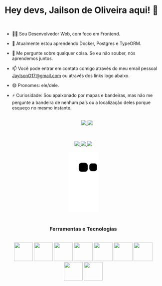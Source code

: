 # Hey devs, Jailson de Oliveira aqui! 👋

<br />

- 👨‍💻 Sou Desenvolvedor Web, com foco em Frontend.
- 🌱 Atualmente estou aprendendo Docker, Postgres e TypeORM. 
- 💬 Me pergunte sobre qualquer coisa. Se eu não souber, nós aprendemos juntos.
- 📫 Você pode entrar em contato comigo através do meu email pessoal JaylsonO17@gmail.com ou através dos links logo abaixo.
- 😄 Pronomes: ele/dele.
- ⚡ Curiosidade: Sou apaixonado por mapas e bandeiras, mas não me pergunte a bandeira de nenhum país ou a localização deles porque esqueço no mesmo instante.
  
  <br />
  
  <div align="center">
  <a href="https://github.com/OJailson17?tab=repositories" target="_blank">
  <img height="165em" src="https://github-readme-stats.vercel.app/api?username=ojailson17&show_icons=true&title_color=ffffff&icon_color=e50057&text_color=daf7dc&bg_color=1F2029"/>
  <img height="165em" src="https://github-readme-stats.vercel.app/api/top-langs?username=ojailson17&layout=compact&show_icons=true&title_color=ffffff&icon_color=e50057&text_color=daf7dc&bg_color=1F2029"/>
  </a>
</div>


<br />
<br />

<div align="center">
  <a href="https://www.linkedin.com/in/ojailson17" target="_blank">
  <img src="https://img.shields.io/badge/LinkedIn-0077B5?style=for-the-badge&logo=linkedin&logoColor=white" />
  </a>
  
  <a href="https://twitter.com/ojailson17" target="_blank">
  <img src="https://img.shields.io/badge/Twitter-1DA1F2?style=for-the-badge&logo=twitter&logoColor=white" />
  </a>
  
  <a href="https://jailsondeoliveira.vercel.app" target="_blank">
  <img src="https://img.shields.io/badge/Site%20Pessoal-Port%C3%B3lio-%23e50057?style=for-the-badge" />
  </a>
</div>

<br />

<div align="center">
  <img src="https://github.com/ojailson17/ojailson17/blob/output/github-contribution-grid-snake.svg" />
</div>

<br />

<h3 align="center">Ferramentas e Tecnologias</h3>
<br />

<div align="center">
  <img src="https://cdn.jsdelivr.net/gh/devicons/devicon/icons/html5/html5-original.svg" width="60" height="60" />
  <img src="https://cdn.jsdelivr.net/gh/devicons/devicon/icons/css3/css3-original.svg" width="60" height="60" />
  <img src="https://cdn.jsdelivr.net/gh/devicons/devicon/icons/javascript/javascript-original.svg" width="60" height="60" />
  <img src="https://cdn.jsdelivr.net/gh/devicons/devicon/icons/typescript/typescript-original.svg" width="60" height="60" />
  <img src="https://cdn.jsdelivr.net/gh/devicons/devicon/icons/react/react-original.svg" width="60" height="60" />
  <img src="https://cdn.jsdelivr.net/gh/devicons/devicon/icons/nextjs/nextjs-original.svg" width="60" height="60" />
  <img src="https://cdn.jsdelivr.net/gh/devicons/devicon/icons/nodejs/nodejs-original.svg" width="60" height="60" />
  <img src="https://cdn.jsdelivr.net/gh/devicons/devicon/icons/mongodb/mongodb-original-wordmark.svg" width="60" height="60" />
  <img src="https://cdn.jsdelivr.net/gh/devicons/devicon/icons/sass/sass-original.svg" width="60" height="60" />   
</div>

<div>




